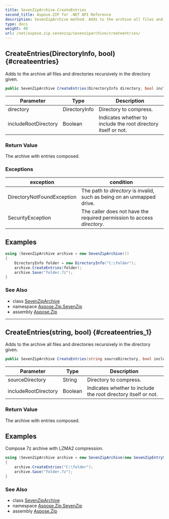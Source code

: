 ```yaml
---
title: SevenZipArchive.CreateEntries
second_title: Aspose.ZIP for .NET API Reference
description: SevenZipArchive method. Adds to the archive all files and directories recursively in the directory given
type: docs
weight: 40
url: /net/aspose.zip.sevenzip/sevenziparchive/createentries/
---
```

## CreateEntries(DirectoryInfo, bool) {#createentries}

Adds to the archive all files and directories recursively in the directory given.

```csharp
public SevenZipArchive CreateEntries(DirectoryInfo directory, bool includeRootDirectory = true)
```

| Parameter | Type | Description |
| --- | --- | --- |
| directory | DirectoryInfo | Directory to compress. |
| includeRootDirectory | Boolean | Indicates whether to include the root directory itself or not. |

### Return Value

The archive with entries composed.

### Exceptions

| exception | condition |
| --- | --- |
| DirectoryNotFoundException | The path to *directory* is invalid, such as being on an unmapped drive. |
| SecurityException | The caller does not have the required permission to access *directory*. |

## Examples

```csharp
using (SevenZipArchive archive = new SevenZipArchive())
{
    DirectoryInfo folder = new DirectoryInfo("C:\folder");
    archive.CreateEntries(folder);
    archive.Save("folder.7z");
}
```

### See Also

* class [SevenZipArchive](../)
* namespace [Aspose.Zip.SevenZip](../../sevenziparchive/)
* assembly [Aspose.Zip](../../../)

---

## CreateEntries(string, bool) {#createentries_1}

Adds to the archive all files and directories recursively in the directory given.

```csharp
public SevenZipArchive CreateEntries(string sourceDirectory, bool includeRootDirectory = true)
```

| Parameter | Type | Description |
| --- | --- | --- |
| sourceDirectory | String | Directory to compress. |
| includeRootDirectory | Boolean | Indicates whether to include the root directory itself or not. |

### Return Value

The archive with entries composed.

## Examples

Compose 7z archive with LZMA2 compression.

```csharp
using (SevenZipArchive archive = new SevenZipArchive(new SevenZipEntrySettings(new SevenZipLZMACompressionSettings())))
{
    archive.CreateEntries("C:\folder");
    archive.Save("folder.7z");
}
```

### See Also

* class [SevenZipArchive](../)
* namespace [Aspose.Zip.SevenZip](../../sevenziparchive/)
* assembly [Aspose.Zip](../../../)


